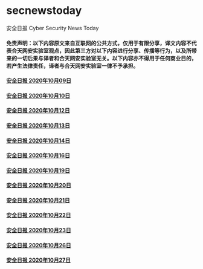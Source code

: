 # secnewstoday

安全日报 Cyber Security News Today

#### 免责声明：以下内容原文来自互联网的公共方式，仅用于有限分享，译文内容不代表合天网安实验室观点，因此第三方对以下内容进行分享、传播等行为，以及所带来的一切后果与译者和合天网安实验室无关。以下内容亦不得用于任何商业目的，若产生法律责任，译者与合天网安实验室一律不予承担。

#### [安全日报 2020年10月09日](https://github.com/hetianlab/secnewstoday/blob/master/Oct.2020/secnews-20201009.md)
#### [安全日报 2020年10月10日](https://github.com/hetianlab/secnewstoday/blob/master/Oct.2020/secnews-20201010.md)
#### [安全日报 2020年10月12日](https://github.com/hetianlab/secnewstoday/blob/master/Oct.2020/secnews-20201012.md)
#### [安全日报 2020年10月13日](https://github.com/hetianlab/secnewstoday/blob/master/Oct.2020/secnews-20201013.md)
#### [安全日报 2020年10月14日](https://github.com/hetianlab/secnewstoday/blob/master/Oct.2020/secnews-20201014.md)
#### [安全日报 2020年10月16日](https://github.com/hetianlab/secnewstoday/blob/master/Oct.2020/secnews-20201016.md)
#### [安全日报 2020年10月19日](https://github.com/hetianlab/secnewstoday/blob/master/Oct.2020/secnews-20201019.md)
#### [安全日报 2020年10月20日](https://github.com/hetianlab/secnewstoday/blob/master/Oct.2020/secnews-20201020.md)
#### [安全日报 2020年10月21日](https://github.com/hetianlab/secnewstoday/blob/master/Oct.2020/secnews-20201021.md)
#### [安全日报 2020年10月22日](https://github.com/hetianlab/secnewstoday/blob/master/Oct.2020/secnews-20201022.md)
#### [安全日报 2020年10月23日](https://github.com/hetianlab/secnewstoday/blob/master/Oct.2020/secnews-20201023.md)
#### [安全日报 2020年10月26日](https://github.com/hetianlab/secnewstoday/blob/master/Oct.2020/secnews-20201026.md)
#### [安全日报 2020年10月27日](https://github.com/hetianlab/secnewstoday/blob/master/Oct.2020/secnews-20201027.md)
